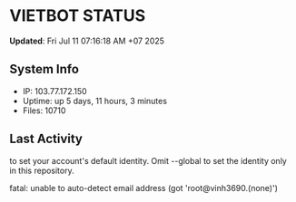 # VIETBOT STATUS
**Updated**: Fri Jul 11 07:16:18 AM +07 2025

## System Info
- IP: 103.77.172.150
- Uptime: up 5 days, 11 hours, 3 minutes
- Files: 10710

## Last Activity

to set your account's default identity.
Omit --global to set the identity only in this repository.

fatal: unable to auto-detect email address (got 'root@vinh3690.(none)')
